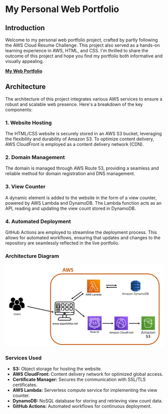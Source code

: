 # My Personal Web Portfolio

## Introduction

Welcome to my personal web portfolio project, crafted by partly following the AWS Cloud Resume Challenge. This project also served as a hands-on learning experience in AWS, HTML, and CSS. I'm thrilled to share the outcome of this project and hope you find my portfolio both informative and visually appealing.

**[My Web Portfolio](https://www.aapolokka.net/)**

## Architecture

The architecture of this project integrates various AWS services to ensure a robust and scalable web presence. Here's a breakdown of the key components: 

### 1. Website Hosting
The HTML/CSS website is securely stored in an AWS S3 bucket, leveraging the flexibility and durability of Amazon S3. To optimize content delivery, AWS CloudFront is employed as a content delivery network (CDN).

### 2. Domain Management
The domain is managed through AWS Route 53, providing a seamless and reliable method for domain registration and DNS management.

### 3. View Counter
A dynamic element is added to the website in the form of a view counter, powered by AWS Lambda and DynamoDB. The Lambda function acts as an API, reading and updating the view count stored in DynamoDB.

### 4. Automated Deployment
GitHub Actions are employed to streamline the deployment process. This allows for automated workflows, ensuring that updates and changes to the repository are seamlessly reflected in the live portfolio.

### Architecture Diagram


![Architecture](image/architecture.png)

### Services Used
- **S3:** Object storage for hosting the website.
- **AWS CloudFront:** Content delivery network for optimized global access.
- **Certificate Manager:** Secures the communication with SSL/TLS certificates.
- **AWS Lambda:** Serverless compute service for implementing the view counter.
- **DynamoDB:** NoSQL database for storing and retrieving view count data.
- **GitHub Actions:** Automated workflows for continuous deployment.
